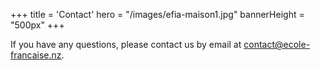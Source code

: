 +++
title = 'Contact'
hero = "/images/efia-maison1.jpg"
bannerHeight = "500px"
+++

If you have any questions, please contact us by email at [contact@ecole-francaise.nz](mailto://contact@ecole-francaise.nz).
